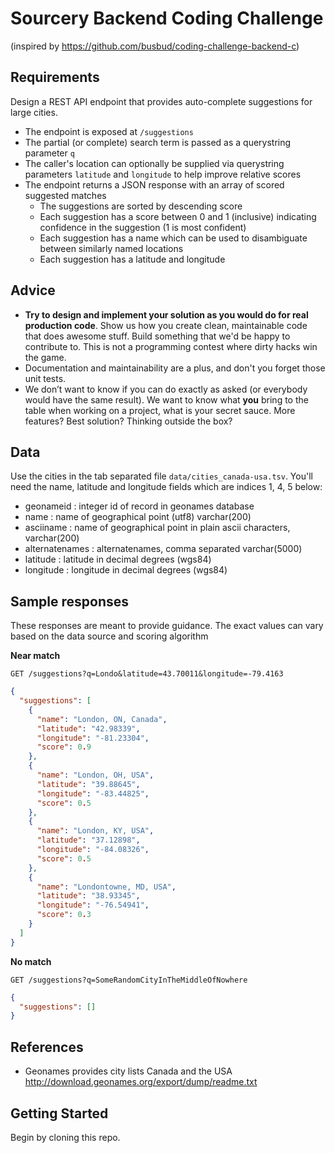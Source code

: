 # Sourcery Backend Coding Challenge

(inspired by https://github.com/busbud/coding-challenge-backend-c)

## Requirements

Design a REST API endpoint that provides auto-complete suggestions for large
cities.

- The endpoint is exposed at `/suggestions`
- The partial (or complete) search term is passed as a querystring parameter `q`
- The caller's location can optionally be supplied via querystring parameters
  `latitude` and `longitude` to help improve relative scores
- The endpoint returns a JSON response with an array of scored suggested matches
  - The suggestions are sorted by descending score
  - Each suggestion has a score between 0 and 1 (inclusive) indicating
    confidence in the suggestion (1 is most confident)
  - Each suggestion has a name which can be used to disambiguate between
    similarly named locations
  - Each suggestion has a latitude and longitude

## Advice

- **Try to design and implement your solution as you would do for real
  production code**. Show us how you create clean, maintainable code that does
  awesome stuff. Build something that we'd be happy to contribute to. This is
  not a programming contest where dirty hacks win the game.
- Documentation and maintainability are a plus, and don't you forget those unit
  tests.
- We don’t want to know if you can do exactly as asked (or everybody would have
  the same result). We want to know what **you** bring to the table when working
  on a project, what is your secret sauce. More features? Best solution?
  Thinking outside the box?

## Data

Use the cities in the tab separated file `data/cities_canada-usa.tsv`. You'll
need the name, latitude and longitude fields which are indices 1, 4, 5 below:

- geonameid : integer id of record in geonames database
- name : name of geographical point (utf8) varchar(200)
- asciiname : name of geographical point in plain ascii characters, varchar(200)
- alternatenames : alternatenames, comma separated varchar(5000)
- latitude : latitude in decimal degrees (wgs84)
- longitude : longitude in decimal degrees (wgs84)

## Sample responses

These responses are meant to provide guidance. The exact values can vary based
on the data source and scoring algorithm

**Near match**

```
GET /suggestions?q=Londo&latitude=43.70011&longitude=-79.4163
```

```json
{
  "suggestions": [
    {
      "name": "London, ON, Canada",
      "latitude": "42.98339",
      "longitude": "-81.23304",
      "score": 0.9
    },
    {
      "name": "London, OH, USA",
      "latitude": "39.88645",
      "longitude": "-83.44825",
      "score": 0.5
    },
    {
      "name": "London, KY, USA",
      "latitude": "37.12898",
      "longitude": "-84.08326",
      "score": 0.5
    },
    {
      "name": "Londontowne, MD, USA",
      "latitude": "38.93345",
      "longitude": "-76.54941",
      "score": 0.3
    }
  ]
}
```

**No match**

```
GET /suggestions?q=SomeRandomCityInTheMiddleOfNowhere
```

```json
{
  "suggestions": []
}
```

## References

- Geonames provides city lists Canada and the USA
  http://download.geonames.org/export/dump/readme.txt

## Getting Started

Begin by cloning this repo.

